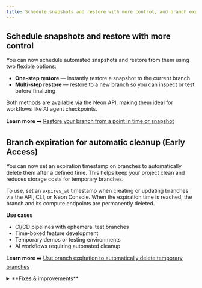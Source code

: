 ```yaml
---
title: Schedule snapshots and restore with more control, and branch expiration
---
```


## Schedule snapshots and restore with more control

You can now schedule automated snapshots and restore from them using two flexible options:

- **One-step restore** — instantly restore a snapshot to the current branch
- **Multi-step restore** — restore to a new branch so you can inspect or test before finalizing

Both methods are available via the Neon API, making them ideal for workflows like AI agent checkpoints.

**Learn more**
➡️ [Restore your branch from a point in time or snapshot](/docs/guides/backup-restore)

## Branch expiration for automatic cleanup (Early Access)

You can now set an expiration timestamp on branches to automatically delete them after a defined time. This helps keep your project clean and reduces storage costs for temporary branches.

To use, set an `expires_at` timestamp when creating or updating branches via the API, CLI, or Neon Console. When the expiration time is reached, the branch and its compute endpoints are permanently deleted.

**Use cases**

- CI/CD pipelines with ephemeral test branches
- Time-boxed feature development
- Temporary demos or testing environments
- AI workflows requiring automated cleanup

**Learn more**
➡️ [Use branch expiration to automatically delete temporary branches](/docs/guides/branch-expiration)

<details>

<summary>**Fixes & improvements**</summary>

- **Neon Console**
  - [Console improvements and fixes]

- **Drizzle Studio update**

  The Drizzle Studio integration that powers the **Tables** page in the Neon Console has been updated to version 1.2.3. For the latest improvements and fixes, see the [Neon Drizzle Studio Integration Changelog](https://github.com/neondatabase/neon-drizzle-studio-changelog/blob/main/CHANGELOG.md).

- **Fixes**
  - [Bug fixes and improvements]

</details>
